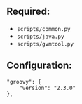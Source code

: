 ## Required:

* `scripts/common.py`
* `scripts/java.py`
* `scripts/gvmtool.py`

## Configuration:

    "groovy": {
        "version": "2.3.0"
    },
